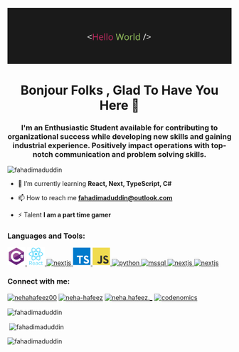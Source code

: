 <!--
**FahadImaduddin/fahadimaduddin** is a ✨ _special_ ✨ repository because its `README.md` (this file) appears on your GitHub profile.

Here are some ideas to get you started:

- 🔭 I’m currently working on ...
- 🌱 I’m currently learning ...
- 👯 I’m looking to collaborate on ...
- 🤔 I’m looking for help with ...
- 💬 Ask me about ...
- 📫 How to reach me: ...
- 😄 Pronouns: ...
- ⚡ Fun fact: ...

-->
![Header](https://github.com/AashimaAhuja/AashimaAhuja/blob/main/images/banner.png)

<h1 align="center">Bonjour Folks , Glad To Have You Here 👋</h1>
<h3 align="center">I'm an Enthusiastic Student available for contributing to organizational success while developing new skills and gaining industrial experience. Positively impact operations with top-notch communication and problem solving skills.</h3>

<p align="left"> <img src="https://komarev.com/ghpvc/?username=fahadimaduddin&label=Profile%20views&color=0e75b6&style=flat" alt="fahadimaduddin" /> </p>

- 🌱 I’m currently learning **React, Next, TypeScript, C#**

- 📫 How to reach me **fahadimaduddin@outlook.com**

- ⚡ Talent **I am a part time gamer**

<h3 align="left">Languages and Tools:</h3>
<p align="left"> 
<a href="https://www.w3schools.com/cs/" target="_blank" rel="noreferrer"> <img src="https://raw.githubusercontent.com/devicons/devicon/master/icons/csharp/csharp-original.svg" alt="csharp" width="40" height="40"/> </a>
<a href="https://react.dev/" target="_blank" rel="noreferrer"> <img src="https://raw.githubusercontent.com/devicons/devicon/master/icons/react/react-original-wordmark.svg" alt="react" width="40" height="40"/> </a> 
<a href="https://nextjs.org/" target="_blank" rel="noreferrer"> <img src="https://i.ibb.co/mRzTxmy/NextJS.png" alt="nextjs" width="80" height="40"/> </a>  
<a href="https://www.typescriptlang.org/" target="_blank" rel="noreferrer"> <img src="https://raw.githubusercontent.com/devicons/devicon/master/icons/typescript/typescript-original.svg" alt="java" width="40" height="40"/> </a> 
<a href="https://developer.mozilla.org/en-US/docs/Web/JavaScript" target="_blank" rel="noreferrer"> <img src="https://raw.githubusercontent.com/devicons/devicon/master/icons/javascript/javascript-original.svg" alt="nextjs" width="40" height="40"/> </a>  
<a href="https://angular.io/" target="_blank" rel="noreferrer"> <img src="https://angular.io/assets/images/logos/angular/angular.svg"" alt="python" width="45" height="45"/> </a> 
<a href="https://www.microsoft.com/en-us/sql-server" target="_blank" rel="noreferrer"> <img src="https://www.svgrepo.com/show/303229/microsoft-sql-server-logo.svg" alt="mssql" width="40" height="40"/> </a>
<a href="https://azure.microsoft.com/en-us/" target="_blank" rel="noreferrer"> <img src="https://www.vectorlogo.zone/logos/microsoft_azure/microsoft_azure-icon.svg" alt="nextjs" width="40" height="40"/> </a>  
<a href="https://git-scm.com/" target="_blank" rel="noreferrer"> <img src="https://www.vectorlogo.zone/logos/git-scm/git-scm-icon.svg" alt="nextjs" width="40" height="40"/> </a>  
</p>


<h3 align="left">Connect with me:</h3>
<p align="left">
<a href="https://twitter.com/fahadimaduddin" target="_blank"><img align="center" src="https://raw.githubusercontent.com/rahuldkjain/github-profile-readme-generator/master/src/images/icons/Social/twitter.svg" alt="nehahafeez00" height="30" width="40" /></a>
<a href="https://linkedin.com/in/fahadimaduddin" target="_blank"><img align="center" src="https://raw.githubusercontent.com/rahuldkjain/github-profile-readme-generator/master/src/images/icons/Social/linked-in-alt.svg" alt="neha-hafeez" height="30" width="40" /></a>
<a href="https://instagram.com/fahadimaduddin" target="_blank"><img align="center" src="https://raw.githubusercontent.com/rahuldkjain/github-profile-readme-generator/master/src/images/icons/Social/instagram.svg" alt="neha.hafeez._" height="30" width="40" /></a>
<a href="https://www.youtube.com/@fahadimaduddin" target="_blank"><img align="center" src="https://raw.githubusercontent.com/rahuldkjain/github-profile-readme-generator/master/src/images/icons/Social/youtube.svg" alt="codenomics" height="30" width="40" /></a>
</p>
<!--
<p><img align="center" src="https://github-readme-stats.vercel.app/api/top-langs?username=fahadimaduddin&show_icons=true&theme=highcontrast&hide_border=true&locale=en&layout=compact" alt="fahadimaduddin" /></p>
<p>&nbsp;<img align="center" src="https://github-readme-stats.vercel.app/api?username=fahadimaduddin&show_icons=true&theme=highcontrast&hide_border=true&locale=en" alt="fahadimaduddin" /></p>
<p><img align="center" src="https://github-readme-streak-stats.herokuapp.com/?user=fahadimaduddin&theme=highcontrast&hide_border=true&locale=en" alt="fahadimaduddin" /></p>
-->

<p><img align="center" src="https://github-readme-stats.vercel.app/api/top-langs?username=fahadimaduddin&show_icons=true&hide_border=false&locale=en&layout=compact" alt="fahadimaduddin" /></p>

<p>&nbsp;<img align="center" src="https://github-readme-stats.vercel.app/api?username=fahadimaduddin&show_icons=true&hide_border=false&locale=en" alt="fahadimaduddin" /></p>

<p><img align="center" src="https://github-readme-streak-stats.herokuapp.com/?user=fahadimaduddin&hide_border=false&locale=en" alt="fahadimaduddin" /></p>
